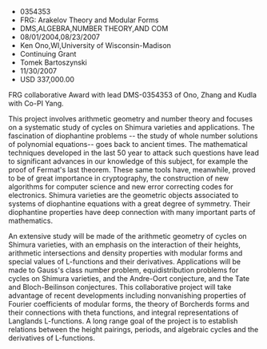 
* 0354353
* FRG: Arakelov Theory and Modular Forms
* DMS,ALGEBRA,NUMBER THEORY,AND COM
* 08/01/2004,08/23/2007
* Ken Ono,WI,University of Wisconsin-Madison
* Continuing Grant
* Tomek Bartoszynski
* 11/30/2007
* USD 337,000.00

FRG collaborative Award with lead DMS-0354353 of Ono, Zhang and Kudla with Co-PI
Yang.

This project involves arithmetic geometry and number theory and focuses on a
systematic study of cycles on Shimura varieties and applications. The
fascination of diophantine problems -- the study of whole number solutions of
polynomial equations-- goes back to ancient times. The mathematical techniques
developed in the last 50 year to attack such questions have lead to significant
advances in our knowledge of this subject, for example the proof of Fermat's
last theorem. These same tools have, meanwhile, proved to be of great importance
in cryptography, the construction of new algorithms for computer science and new
error correcting codes for electronics. Shimura varieties are the geometric
objects associated to systems of diophantine equations with a great degree of
symmetry. Their diophantine properties have deep connection with many important
parts of mathematics.

An extensive study will be made of the arithmetic geometry of cycles on Shimura
varieties, with an emphasis on the interaction of their heights, arithmetic
intersections and density properties with modular forms and special values of
L-functions and their derivatives. Applications will be made to Gauss's class
number problem, equidistribution problems for cycles on Shimura varieties, and
the Andre-Oort conjecture, and the Tate and Bloch-Beilinson conjectures. This
collaborative project will take advantage of recent developments including
nonvanishing properties of Fourier coefficients of modular forms, the theory of
Borcherds forms and their connections with theta functions, and integral
representations of Langlands L-functions. A long range goal of the project is to
establish relations between the height pairings, periods, and algebraic cycles
and the derivatives of L-functions.
